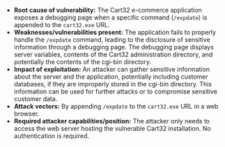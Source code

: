 - **Root cause of vulnerability:** The Cart32 e-commerce application exposes a debugging page when a specific command (`/expdate`) is appended to the `cart32.exe` URL.
- **Weaknesses/vulnerabilities present:**  The application fails to properly handle the `/expdate` command, leading to the disclosure of sensitive information through a debugging page. The debugging page displays server variables, contents of the Cart32 administration directory, and potentially the contents of the cgi-bin directory.
- **Impact of exploitation:** An attacker can gather sensitive information about the server and the application, potentially including customer databases, if they are improperly stored in the cgi-bin directory. This information can be used for further attacks or to compromise sensitive customer data.
- **Attack vectors:**  By appending `/expdate` to the `cart32.exe` URL in a web browser.
- **Required attacker capabilities/position:** The attacker only needs to access the web server hosting the vulnerable Cart32 installation. No authentication is required.